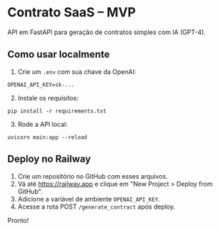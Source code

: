 # Contrato SaaS – MVP

API em FastAPI para geração de contratos simples com IA (GPT-4).

## Como usar localmente

1. Crie um `.env` com sua chave da OpenAI:

```
OPENAI_API_KEY=sk-...
```

2. Instale os requisitos:
```
pip install -r requirements.txt
```

3. Rode a API local:
```
uvicorn main:app --reload
```

## Deploy no Railway

1. Crie um repositório no GitHub com esses arquivos.
2. Vá até https://railway.app e clique em "New Project > Deploy from GitHub".
3. Adicione a variável de ambiente `OPENAI_API_KEY`.
4. Acesse a rota POST `/generate_contract` após deploy.

Pronto!